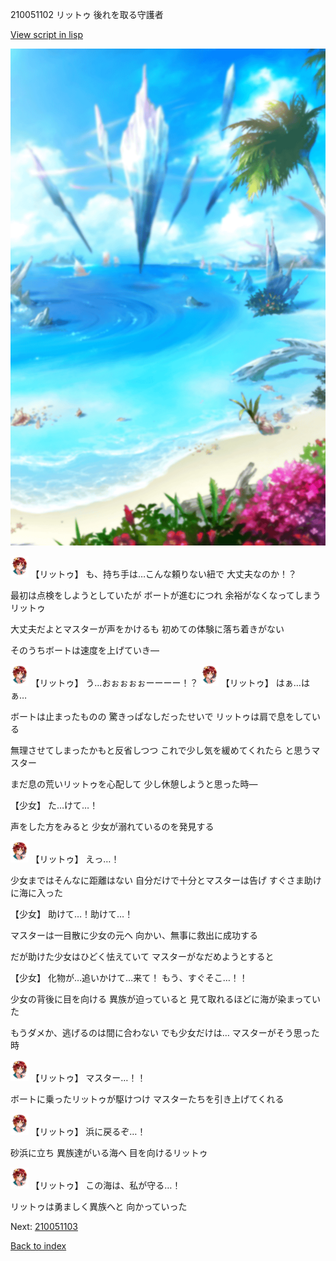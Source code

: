 210051102 リットゥ 後れを取る守護者

[View script in lisp](../scripts/210051102.txt)

![sea_beach_day.png](../images/backgrounds/sea_beach_day.png)

<img src="../images/units/2100511.png" alt="2100511.png" height="34"/>
【リットゥ】
も、持ち手は…こんな頼りない紐で
大丈夫なのか！？

最初は点検をしようとしていたが
ボートが進むにつれ
余裕がなくなってしまうリットゥ

大丈夫だよとマスターが声をかけるも
初めての体験に落ち着きがない

そのうちボートは速度を上げていき―

<img src="../images/units/2100511.png" alt="2100511.png" height="34"/>
【リットゥ】
う…おぉぉぉぉーーーー！？

<img src="../images/units/2100511.png" alt="2100511.png" height="34"/>
【リットゥ】
はぁ…はぁ…

ボートは止まったものの
驚きっぱなしだったせいで
リットゥは肩で息をしている

無理させてしまったかもと反省しつつ
これで少し気を緩めてくれたら
と思うマスター

まだ息の荒いリットゥを心配して
少し休憩しようと思った時―

【少女】
た…けて…！

声をした方をみると
少女が溺れているのを発見する

<img src="../images/units/2100511.png" alt="2100511.png" height="34"/>
【リットゥ】
えっ…！

少女まではそんなに距離はない
自分だけで十分とマスターは告げ
すぐさま助けに海に入った

【少女】
助けて…！助けて…！

マスターは一目散に少女の元へ
向かい、無事に救出に成功する

だが助けた少女はひどく怯えていて
マスターがなだめようとすると

【少女】
化物が…追いかけて…来て！
もう、すぐそこ…！！

少女の背後に目を向ける
異族が迫っていると
見て取れるほどに海が染まっていた

もうダメか、逃げるのは間に合わない
でも少女だけは…
マスターがそう思った時

<img src="../images/units/2100511.png" alt="2100511.png" height="34"/>
【リットゥ】
マスター…！！

ボートに乗ったリットゥが駆けつけ
マスターたちを引き上げてくれる

<img src="../images/units/2100511.png" alt="2100511.png" height="34"/>
【リットゥ】
浜に戻るぞ…！

砂浜に立ち
異族達がいる海へ
目を向けるリットゥ

<img src="../images/units/2100511.png" alt="2100511.png" height="34"/>
【リットゥ】
この海は、私が守る…！

リットゥは勇ましく異族へと
向かっていった

Next: [210051103](210051103.md)

[Back to index](index.md)
